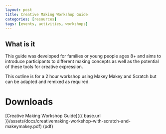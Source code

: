 ```yaml
---
layout: post
title: Creative Making Workshop Guide
categories: [resources]
tags: [events, activities, workshops]
---
```


## What is it
This guide was developed for families or young people ages 8+ and aims to introduce participants to different making concepts as well as the potential of these tools for creative expression.

<!--more-->

This outline is for a 2 hour workshop using Makey Makey and Scratch but can be adapted and remixed as required.



# Downloads

[Creative Making Workshop Guide]({{ base.url }}/assets/docs/creativemaking-workshop-with-scratch-and-makeymakey.pdf) (pdf)
